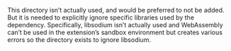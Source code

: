 This directory isn’t actually used, and would be preferred to not be added. But it is needed to explicitly ignore specific libraries used by the dependency. Specifically, libsodium isn’t actually used and WebAssembly can’t be used in the extension’s sandbox environment but creates various errors so the directory exists to ignore libsodium.
